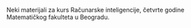 Neki materijali za kurs Računarske inteligencije, četvrte godine Matematičkog fakulteta u Beogradu.
